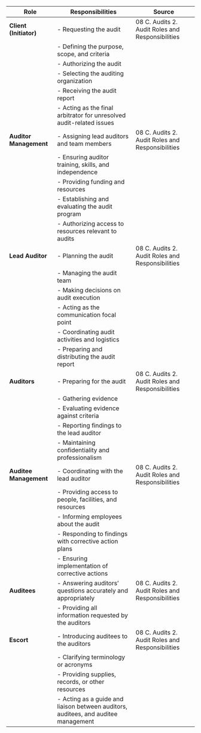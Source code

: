 | Role               | Responsibilities                                                                                   | Source                                      |
|---------------------|---------------------------------------------------------------------------------------------------|---------------------------------------------|
| **Client (Initiator)** | - Requesting the audit                                                                          | 08 C. Audits 2. Audit Roles and Responsibilities |
|                     | - Defining the purpose, scope, and criteria                                                      |                                             |
|                     | - Authorizing the audit                                                                          |                                             |
|                     | - Selecting the auditing organization                                                            |                                             |
|                     | - Receiving the audit report                                                                     |                                             |
|                     | - Acting as the final arbitrator for unresolved audit-related issues                              |                                             |
| **Auditor Management** | - Assigning lead auditors and team members                                                     | 08 C. Audits 2. Audit Roles and Responsibilities |
|                     | - Ensuring auditor training, skills, and independence                                            |                                             |
|                     | - Providing funding and resources                                                                |                                             |
|                     | - Establishing and evaluating the audit program                                                  |                                             |
|                     | - Authorizing access to resources relevant to audits                                             |                                             |
| **Lead Auditor**     | - Planning the audit                                                                             | 08 C. Audits 2. Audit Roles and Responsibilities |
|                     | - Managing the audit team                                                                        |                                             |
|                     | - Making decisions on audit execution                                                            |                                             |
|                     | - Acting as the communication focal point                                                        |                                             |
|                     | - Coordinating audit activities and logistics                                                    |                                             |
|                     | - Preparing and distributing the audit report                                                    |                                             |
| **Auditors**         | - Preparing for the audit                                                                        | 08 C. Audits 2. Audit Roles and Responsibilities |
|                     | - Gathering evidence                                                                             |                                             |
|                     | - Evaluating evidence against criteria                                                           |                                             |
|                     | - Reporting findings to the lead auditor                                                         |                                             |
|                     | - Maintaining confidentiality and professionalism                                                |                                             |
| **Auditee Management** | - Coordinating with the lead auditor                                                           | 08 C. Audits 2. Audit Roles and Responsibilities |
|                     | - Providing access to people, facilities, and resources                                          |                                             |
|                     | - Informing employees about the audit                                                            |                                             |
|                     | - Responding to findings with corrective action plans                                            |                                             |
|                     | - Ensuring implementation of corrective actions                                                  |                                             |
| **Auditees**         | - Answering auditors’ questions accurately and appropriately                                    | 08 C. Audits 2. Audit Roles and Responsibilities |
|                     | - Providing all information requested by the auditors                                            |                                             |
| **Escort**           | - Introducing auditees to the auditors                                                          | 08 C. Audits 2. Audit Roles and Responsibilities |
|                     | - Clarifying terminology or acronyms                                                             |                                             |
|                     | - Providing supplies, records, or other resources                                               |                                             |
|                     | - Acting as a guide and liaison between auditors, auditees, and auditee management               |                                             |
